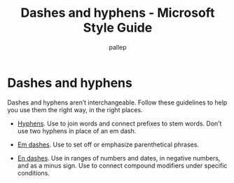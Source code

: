 ﻿---
title: Dashes and hyphens - Microsoft Style Guide
author: pallep
ms.author: pallep
ms.date: 1/19/2018
ms.topic: article
ms.prod: non-product-specific
---

# Dashes and hyphens

Dashes and hyphens aren’t interchangeable. Follow these guidelines to help you use them the right way, in the right places.

  - [Hyphens](/style-guide/punctuation/dashes-hyphens/hyphens). Use to join words and connect prefixes to stem words. Don’t use two hyphens in place of an em dash.  
  
  - [Em dashes](/style-guide/punctuation/dashes-hyphens/emes). Use to set off or emphasize parenthetical phrases.  
  
  - [En dashes](/style-guide/punctuation/dashes-hyphens/enes).
    Use in ranges of numbers and dates, in negative numbers, and as a minus
    sign. Use to connect compound modifiers under specific conditions.
